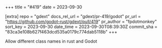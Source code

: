 +++
title = "#419"
date = 2023-09-30

[extra]
repo = "gdext"
docs_rel_url = "gdext/pr-419/godot"
pr_url = "https://github.com/godot-rust/gdext/pull/419"
pr_author = "fpdotmonkey"
sort_key = 2023-09-30
date_time = 2023-09-30T08:39:30Z
commit_sha = "83ca3e108b627f463dcd535a0179c774dab5118b"
+++

Allow different class names in rust and Godot
